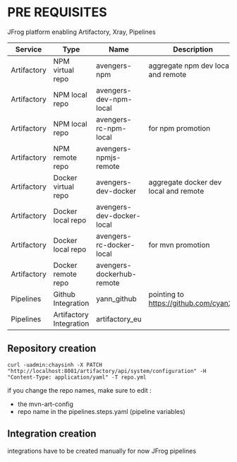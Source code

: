 # PRE REQUISITES

JFrog platform enabling Artifactory, Xray, Pipelines

| Service | Type | Name | Description | 
| ----------- | ----------- |----------- | ----------- |
| Artifactory | NPM virtual repo | avengers-npm | aggregate npm dev local and remote | 
| Artifactory | NPM local repo   | avengers-dev-npm-local | | 
| Artifactory | NPM local repo   | avengers-rc-npm-local | for npm promotion | 
| Artifactory | NPM remote repo  | avengers-npmjs-remote | | 
| Artifactory | Docker virtual repo | avengers-dev-docker | aggregate docker dev local and remote | 
| Artifactory | Docker local repo   | avengers-dev-docker-local | | 
| Artifactory | Docker local repo   | avengers-rc-docker-local | for mvn promotion | 
| Artifactory | Docker remote repo  | avengers-dockerhub-remote | | 
| Pipelines   | Github Integration | yann_github | pointing to https://github.com/cyan21 |
| Pipelines   | Artifactory Integration | artifactory_eu | |

## Repository creation

````
curl -uadmin:chaysinh -X PATCH "http://localhost:8081/artifactory/api/system/configuration" -H "Content-Type: application/yaml" -T repo.yml
````

if you change the repo names, make sure to edit : 
* the mvn-art-config
* repo name in the pipelines.steps.yaml (pipeline variables)


## Integration creation

integrations have to be created manually for now JFrog pipelines




